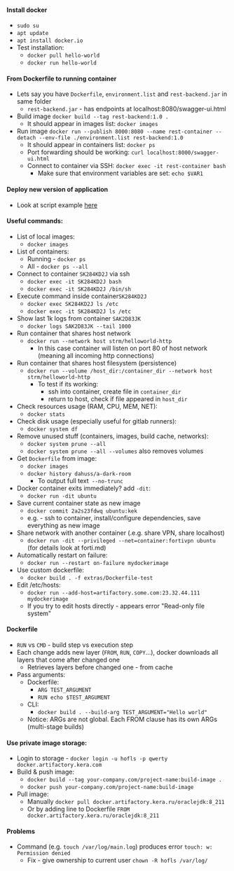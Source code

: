 #### Install docker
* `sudo su`
* `apt update`
* `apt install docker.io`
* Test installation:
    * `docker pull hello-world`
    * `docker run hello-world`
        
#### From Dockerfile to running container
* Lets say you have `Dockerfile`, `environment.list` and `rest-backend.jar` in same folder
    * `rest-backend.jar` - has endpoints at localhost:8080/swagger-ui.html
* Build image `docker build --tag rest-backend:1.0 .`
    * It should appear in images list: `docker images`
* Run image `docker run --publish 8000:8080 --name rest-container --detach --env-file ./environment.list rest-backend:1.0`
    * It should appear in containers list: `docker ps`
    * Port forwarding should be working: `curl localhost:8000/swagger-ui.html`
    * Connect to container via SSH: `docker exec -it rest-container bash`
        * Make sure that environment variables are set: `echo $VAR1`
        
#### Deploy new version of application
* Look at script example [here](java-rest-backend/extras/update-backend.sh)
    
#### Useful commands:
* List of local images:
    * `docker images`
* List of containers:
    * Running - `docker ps`
    * All - `docker ps --all`
* Connect to container `SK284KD2J` via ssh
    * `docker exec -it SK284KD2J bash`
    * `docker exec -it SK284KD2J /bin/sh`
* Execute command inside container`SK284KD2J`
    * `docker exec SK284KD2J ls /etc`
    * `docker exec -it SK284KD2J ls /etc`
* Show last 1k logs from container `SAK2D83JK`
    * `docker logs SAK2D83JK --tail 1000`
* Run container that shares host network
    * `docker run --network host strm/helloworld-http`
        * In this case container will listen on port 80 of host network (meaning all incoming http connections)
* Run container that shares host filesystem (persistence)
    * `docker run --volume /host_dir:/container_dir --network host strm/helloworld-http`
        * To test if its working:
            * ssh into container, create file in `container_dir`
            * return to host, check if file appeared in `host_dir`
* Check resources usage (RAM, CPU, MEM, NET):
    * `docker stats`
* Check disk usage (especially useful for gitlab runners):
    * `docker system df`
* Remove unused stuff (containers, images, build cache, networks):
    * `docker system prune --all`
    * `docker system prune --all --volumes` also removes volumes
* Get `Dockerfile` from image:
    * `docker images`
    * `docker history dahuss/a-dark-room`
        * To output full text` --no-trunc`
* Docker container exits immediately? add `-dit`:
    * `docker run -dit ubuntu`
* Save current container state as new image
    * `docker commit 2a2s23fdwq ubuntu:kek`
    * e.g. - ssh to container, install/configure dependencies, save everything as new image
* Share network with another container (.e.g. share VPN, share localhost)
    * `docker run -dit --privileged --net=container:fortivpn ubuntu` (for details look at forti.md)
* Automatically restart on failure:
    * `docker run --restart on-failure mydockerimage`
* Use custom dockerfile:
    * `docker build . -f extras/Dockerfile-test`
* Edit /etc/hosts:
    * `docker run --add-host=artifactory.some.com:23.32.44.111 mydockerimage`
    * If you try to edit hosts directly - appears error "Read-only file system"
        
#### Dockerfile
* `RUN` vs `CMD` - build step vs execution step
* Each change adds new layer (`FROM`, `RUN`, `COPY`...), docker downloads all layers that come after changed one
    * Retrieves layers before changed one - from cache 
* Pass arguments:
    * Dockerfile:
        * `ARG TEST_ARGUMENT`
        * `RUN echo $TEST_ARGUMENT`
    * CLI:
        * `docker build . --build-arg TEST_ARGUMENT="Hello world"`
    * Notice: ARGs are not global. Each FROM clause has its own ARGs (multi-stage builds)

#### Use private image storage:
* Login to storage - `docker login -u hofls -p qwerty docker.artifactory.kera.com`
* Build & push image:
    * `docker build --tag your-company.com/project-name:build-image .`
    * `docker push your-company.com/project-name:build-image`
* Pull image:
    * Manually `docker pull docker.artifactory.kera.ru/oraclejdk:8_211`
    * Or by adding line to Dockerfile `FROM docker.artifactory.kera.ru/oraclejdk:8_211`

#### Problems
* Command (e.g. `touch /var/log/main.log`) produces error `touch: w: Permission denied`
    * Fix - give ownership to current user `chown -R hofls /var/log/`
